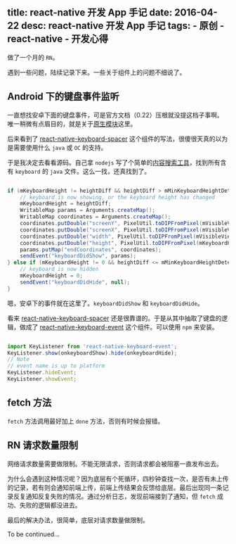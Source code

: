 title: react-native 开发 App 手记
date: 2016-04-22
desc: react-native 开发 App 手记
tags: 
    - 原创
    - react-native
    - 开发心得
---

做了一个月的 `RN`。

遇到一些问题，陆续记录下来。一些关于组件上的问题不细说了。

## Android 下的键盘事件监听

一直想找安卓下面的键盘事件，可是官方文档（0.22）压根就没提这档子事啊。唯一稍微有点眉目的，就是关于[原生模块](http://reactnative.cn/docs/0.22/native-modules-android.html#%E5%8F%91%E9%80%81%E4%BA%8B%E4%BB%B6%E5%88%B0javascript)这里。

后来看到了 [react-native-keyboard-spacer](https://github.com/Andr3wHur5t/react-native-keyboard-spacer/blob/master/KeyboardSpacer.js)  这个组件的写法，很傻很天真的以为是需要使用什么 `java` 或 `OC` 的支持。


于是我决定去看看源码。自己拿 `nodejs` 写了个简单的[内容搜索工具](https://github.com/AngusFu/SearchDirContent)，找到所有含有 `keyboard` 的 `java` 文件。这么一找，还真找到了。

```java

if (mKeyboardHeight != heightDiff && heightDiff > mMinKeyboardHeightDetected) {
    // keyboard is now showing, or the keyboard height has changed
    mKeyboardHeight = heightDiff;
    WritableMap params = Arguments.createMap();
    WritableMap coordinates = Arguments.createMap();
    coordinates.putDouble("screenY", PixelUtil.toDIPFromPixel(mVisibleViewArea.bottom));
    coordinates.putDouble("screenX", PixelUtil.toDIPFromPixel(mVisibleViewArea.left));
    coordinates.putDouble("width", PixelUtil.toDIPFromPixel(mVisibleViewArea.width()));
    coordinates.putDouble("height", PixelUtil.toDIPFromPixel(mKeyboardHeight));
    params.putMap("endCoordinates", coordinates);
    sendEvent("keyboardDidShow", params);
} else if (mKeyboardHeight != 0 && heightDiff <= mMinKeyboardHeightDetected) {
    // keyboard is now hidden
    mKeyboardHeight = 0;
    sendEvent("keyboardDidHide", null);
}

```

嗯，安卓下的事件就在这里了。`keyboardDidShow` 和 `keyboardDidHide`。

看来 [react-native-keyboard-spacer](https://github.com/Andr3wHur5t/react-native-keyboard-spacer/blob/master/KeyboardSpacer.js)  还是很靠谱的。于是从其中抽取了键盘的逻辑，做成了 [react-native-keyboard-event](https://github.com/AngusFu/react-native-keyboard-event) 这个组件。可以使用 `npm` 来安装。

```javascript

import KeyListener from 'react-native-keyboard-event';
KeyListener.show(onkeyboardShow).hide(onkeyboardHide);
// Note
// event name is up to platform
KeyListener.hideEvent;
KeyListener.showEvent;

```

## fetch 方法

`fetch` 方法调用最好加上 `done` 方法，否则有时候会报错。

## RN 请求数量限制

网络请求数量需要做限制。不能无限请求，否则请求都会被阻塞一直发布出去。

为什么会遇到这种情况呢？因为底层有个死循环，四秒钟查找一次，是否有未上传的记录，若有则会通知前端上传，前端上传结果会反馈给底层。最后出现同一条记录反复通知反复失败的情况。通过分析日志，发现前端接到了通知，但 `fetch` 成功、失败的逻辑都没进去。

最后的解决办法，很简单，底层对请求数量做限制。


To be continued...


